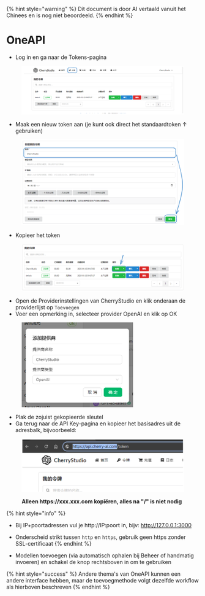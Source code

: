 
{% hint style="warning" %}
Dit document is door AI vertaald vanuit het Chinees en is nog niet beoordeeld.
{% endhint %}

# OneAPI

*   Log in en ga naar de Tokens-pagina

<figure><img src="../../../.gitbook/assets/image (22).png" alt=""><figcaption></figcaption></figure>

*   Maak een nieuw token aan (je kunt ook direct het standaardtoken ↑ gebruiken)

<figure><img src="../../../.gitbook/assets/image (19).png" alt="" width="563"><figcaption></figcaption></figure>

*   Kopieer het token

<figure><img src="../../../.gitbook/assets/image (24).png" alt="" width="563"><figcaption></figcaption></figure>

*   Open de Providerinstellingen van CherryStudio en klik onderaan de providerlijst op `Toevoegen`
*   Voer een opmerking in, selecteer provider OpenAI en klik op OK

<figure><img src="../../../.gitbook/assets/image (25).png" alt="" width="291"><figcaption></figcaption></figure>

*   Plak de zojuist gekopieerde sleutel
*   Ga terug naar de API Key-pagina en kopieer het basisadres uit de adresbalk, bijvoorbeeld:

<figure><img src="../../../.gitbook/assets/image (26).png" alt="" width="563"><figcaption><p><strong>Alleen https://xxx.xxx.com kopiëren, alles na "/" is niet nodig</strong></p></figcaption></figure>

{% hint style="info" %}
*   Bij IP+poortadressen vul je http://IP:poort in, bijv: http://127.0.0.1:3000
*   Onderscheid strikt tussen `http` en `https`, gebruik geen https zonder SSL-certificaat
{% endhint %}

*   Modellen toevoegen (via automatisch ophalen bij Beheer of handmatig invoeren) en schakel de knop rechtsboven in om te gebruiken

{% hint style="success" %}
Andere thema's van OneAPI kunnen een andere interface hebben, maar de toevoegmethode volgt dezelfde workflow als hierboven beschreven
{% endhint %}